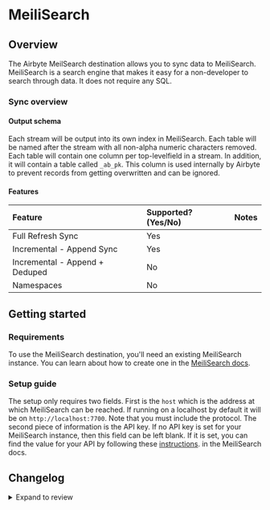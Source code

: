 # MeiliSearch

## Overview

The Airbyte MeilSearch destination allows you to sync data to MeiliSearch. MeiliSearch is a search
engine that makes it easy for a non-developer to search through data. It does not require any SQL.

### Sync overview

#### Output schema

Each stream will be output into its own index in MeiliSearch. Each table will be named after the
stream with all non-alpha numeric characters removed. Each table will contain one column per
top-levelfield in a stream. In addition, it will contain a table called `_ab_pk`. This column is
used internally by Airbyte to prevent records from getting overwritten and can be ignored.

#### Features

| Feature                        | Supported?\(Yes/No\) | Notes |
| :----------------------------- | :------------------- | :---- |
| Full Refresh Sync              | Yes                  |       |
| Incremental - Append Sync      | Yes                  |       |
| Incremental - Append + Deduped | No                   |       |
| Namespaces                     | No                   |       |

## Getting started

### Requirements

To use the MeiliSearch destination, you'll need an existing MeiliSearch instance. You can learn
about how to create one in the
[MeiliSearch docs](https://www.meilisearch.com/docs/learn/getting_started/installation).

### Setup guide

The setup only requires two fields. First is the `host` which is the address at which MeiliSearch
can be reached. If running on a localhost by default it will be on `http://localhost:7700`. Note
that you must include the protocol. The second piece of information is the API key. If no API key is
set for your MeiliSearch instance, then this field can be left blank. If it is set, you can find the
value for your API by following these
[instructions](https://docs.meilisearch.com/reference/features/authentication.html#master-key). in
the MeiliSearch docs.

## Changelog

<details>
  <summary>Expand to review</summary>

| Version | Date       | Pull Request                                              | Subject                                                |
| :------ | :--------- | :-------------------------------------------------------- | :----------------------------------------------------- |
| 1.0.4 | 2024-07-20 | [41377](https://github.com/airbytehq/airbyte/pull/41377) | Update dependencies |
| 1.0.3   | 2024-07-08 | [#TODO](https://github.com/airbytehq/airbyte/pull/TODO) | Switching to Poetry and base image                                   |
| 1.0.2   | 2024-03-05 | [#35838](https://github.com/airbytehq/airbyte/pull/35838) | Un-archive connector                                   |
| 1.0.1   | 2023-12-19 | [27692](https://github.com/airbytehq/airbyte/pull/27692)  | Fix incomplete data indexing                           |
| 1.0.0   | 2022-10-26 | [18036](https://github.com/airbytehq/airbyte/pull/18036)  | Migrate MeiliSearch to Python CDK                      |
| 0.2.13  | 2022-06-17 | [13864](https://github.com/airbytehq/airbyte/pull/13864)  | Updated stacktrace format for any trace message errors |
| 0.2.12  | 2022-02-14 | [10256](https://github.com/airbytehq/airbyte/pull/10256)  | Add `-XX:+ExitOnOutOfMemoryError` JVM option           |
| 0.2.11  | 2021-12-28 | [9156](https://github.com/airbytehq/airbyte/pull/9156)    | Update connector fields title/description              |

</details>
